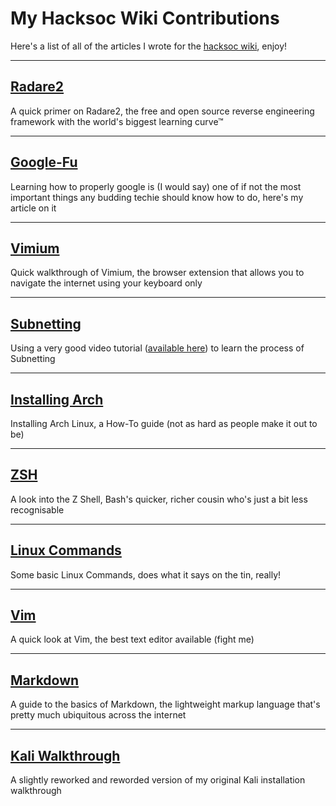 # My Hacksoc Wiki Contributions

Here's a list of all of the articles I wrote for the [hacksoc wiki](https://wiki.hacksoc.co.uk), enjoy! 

---

## [Radare2](radare2.md)

A quick primer on Radare2, the free and open source reverse engineering framework with the world's biggest learning curve™

---

## [Google-Fu](google-fu.md)

Learning how to properly google is (I would say) one of if not the most important things any budding techie should know how to do, here's my article on it

---

## [Vimium](vimium.md)

Quick walkthrough of Vimium, the browser extension that allows you to navigate the internet using your keyboard only

---

## [Subnetting](subnetting.md)

Using a very good video tutorial ([available here](https://www.youtube.com/watch?v=ecCuyq-Wprc)) to learn the process of Subnetting

---

## [Installing Arch](arch-installation.md)

Installing Arch Linux, a How-To guide (not as hard as people make it out to be)

---

## [ZSH](zsh.md)

A look into the Z Shell, Bash's quicker, richer cousin who's just a bit less recognisable

---

## [Linux Commands](linux-commands.md)

Some basic Linux Commands, does what it says on the tin, really!

---

## [Vim](vim.md)

A quick look at Vim, the best text editor available (fight me)

---

## [Markdown](markdown.md)

A guide to the basics of Markdown, the lightweight markup language that's pretty much ubiquitous across the internet

---

## [Kali Walkthrough](kali-walkthrough.md)

A slightly reworked and reworded version of my original Kali installation walkthrough